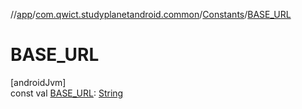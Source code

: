 //[app](../../../index.md)/[com.qwict.studyplanetandroid.common](../index.md)/[Constants](index.md)/[BASE_URL](-b-a-s-e_-u-r-l.md)

# BASE_URL

[androidJvm]\
const val [BASE_URL](-b-a-s-e_-u-r-l.md): [String](https://kotlinlang.org/api/latest/jvm/stdlib/kotlin/-string/index.html)
